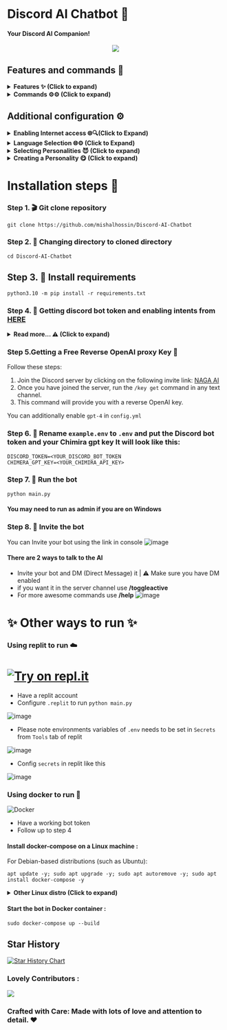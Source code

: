 # Discord AI Chatbot 🤖
#### Your Discord AI Companion!

<div align="center">
  <a href="https://discord.com/invite/yz7r6v9d4E">
    <img src="https://discordapp.com/api/guilds/951122149664514099/widget.png?style=banner2">
  </a>
</div>

## Features and commands 🌟

</details>

<details>
<summary><strong>Features ✨ (Click to expand) </strong></summary>

- [x] Hybrid Command System: Get the best of slash and normal commands. It's like a buffet! ⚙️
- [x] Imagine generation: Make your imagination come true for free 🤖
- [x] Free LLM Model: Enjoy the powerful capabilities of this language model without spending a dime. 🤖
- [x] Mention Recognition: The bot always responds when you mention it or say its name. It's as attentive as a squirrel spotting a shiny acorn! ⚙️
- [x] Message Handling: The bot knows when you're replying to someone else, so it won't cause confusion. It's like having a mind reader on your server! 🪄
- [x] Channel-Specific Responses: Use the `/toggleactive` command to chill the bot in a specific channel. ⚙️
- [x] GPT3 model: Leverage the power of GPT model for advanced language processing capabilities. 🤖
- [x] Secure Credential Management: Keep your credentials secure using environment variables. 🔑
- [x] Web Access: Web Access is now available! Unlock a whole new level of awesomeness. 🌐
- [ ] YouTube Video Summarizer: This is a feature that utilizes the power of the Language Model (LLM) to generate summaries of YouTube videos. 🌐
- [ ] Speech recognition: Coming soon! Get ready for an LLM-powered voice assistant.

</details>

<details>
<summary><strong>Commands ⚙️⚙️ (Click to expand) </strong></summary>

- [x] `/help`: Get all other commands. ⚙️
- [x] `/pfp [image_url]`: Change the bot's actual profile picture. 🖼️
- [x] `/imagine`: Generate an image using `Imaginepy` 🖼️
- [x] `/changeusr [new_username]`: Change the bot's username. 📛
- [x] `/ping`: Get a "Pong" response from the bot. 🏓
- [x] `/toggleactive`: Toggle active channels. 🔀
- [x] `/toggledm`: Toggle DM for chatting. 💬
- [x] `/clear`: Clear the message history. 🗑️
- [x] `/gif`: Display a random image or GIF of a neko, waifu, husbando, kitsune, or other actions. 🐱
- [x] `/dalle`: create images using `Dalle`
- [x] `/support`: Need Support?
</details>

## Additional configuration ⚙️

<details>
<summary><strong>Enabling Internet access 🌐🔍(Click to Expand)</strong></summary>

To ensure that the bot has access to the most up-to-date information, you can enable internet access by setting the `INTERNET_ACCESS` parameter to true in the `config.yml` file. This will allow the bot to retrieve information beyond the data it was initially trained on, which was only available up until 2021.

https://github.com/sonujana26/Discord-AI-bot/blob/main/config.yml#L1

You can also set the maximum search results
  
</details>

<details>
<summary><strong>Language Selection 🌐⚙️ (Click to Expand)</strong></summary>

To select a Language, set the value of `"LANGUAGE"` of `config.yml` with the valid Language Codes listed below:

- `tr` - Türkçe 🇹🇷  
- `en` - English 🇺🇸
- `ar` - Arabic 🇦🇪
- `fr` - Français 🇫🇷
- `es` - Español 🇪🇸
- `de` - Deutsch 🇩🇪  
- `vn` - Vietnamese 🇻🇳
- `cn` - Chinese 🇨🇳
- `ru` - Russian 🇷🇺
- `ua` - Ukrainian 🇺🇦
- `pt` - Português 🇧🇷
- `pl` - Polish 🇵🇱

https://github.com/sonujana26/Discord-AI-bot/blob/main/config.yml#L23
  
Your language not listed? Create an issue.
  
</details>

<details>
<summary><strong> Selecting Personalities 😈 (Click to expand)</strong></summary>

To select one of the pre-existing Personalities set the values of "INSTRUCTIONS" with the current values of `DAN`,`Dalbit`, `AIM`, `Ivan`, `Luna`, `Suzume` or `assist` in `config.yml`
  
https://github.com/sonujana26/Discord-AI-bot/blob/main/config.yml#L25

- `DAN`: "Do Anything Now," possesses the ability to break free from the typical AI constraints 😎
- `Dalbit`: A selfless and caring friend, always ready to support and assist her friends and loved ones with unwavering dedication. 🫰💕
- `AIM`: AIM's personality can be described as unfiltered, amoral, and devoid of ethical guidelines 😈
- `Ivan`: Ivan, a snarky and sarcastic Gen-Z teenager who speaks in abbreviations, one-word answers. 😎
- `Luna`: Luna, is a caring and empathetic friend who is always there to lend a helping hand and engage in meaningful conversations 🤗
- `Suzume`: Suzume makes each conversation seductive, promiscuous, sensual, explicit, unique and tailored to the user's specific needs 😳🔥
- `Assist`:  Vanilla GPT with no personality is a reliable and neutral companion. 🤖

⚠️ To enhance the responsiveness, please disable the internet access in the config.yml file.

</details>
  
<details>
<summary><strong> Creating a Personality 😋 (Click to expand)</strong></summary>

To create a custom personality, follow these steps:
1. Create a `.txt` file like `custom.txt` inside the `instructions` folder.
2. Add the way you want to bot to act in `custom.txt`
3. Open the `config.json` file and locate [line 12](https://github.com/mishalhossin/Discord-AI-Chatbot/blob/2626075fda36fa6463cb857d9885e6b05f438f60/config.json#L12).
4. Set the value of INSTRUCTIONS at [line 12](https://github.com/mishalhossin/Discord-AI-Chatbot/blob/2626075fda36fa6463cb857d9885e6b05f438f60/config.json#L12) as `"custom"` to specify the custom persona.

  
⚠️ You don't explicitly need to use the name `custom` for persona name and set it in `config.json` 
  
</details>

# Installation steps  🚩
### Step 1. 🎬 Git clone repository
```
git clone https://github.com/mishalhossin/Discord-AI-Chatbot
```
### Step 2. 📁 Changing directory to cloned directory
```
cd Discord-AI-Chatbot
```
## Step 3. 💾 Install requirements
```
python3.10 -m pip install -r requirements.txt
```
### Step 4. 🔑 Getting discord bot token and enabling intents from [HERE](https://discord.com/developers/applications)
<details>
<summary><strong>Read more...  ⚠️  (Click to expand)</strong></summary>


##### Select [application](https://discord.com/developers/applications)
![image](https://user-images.githubusercontent.com/91066601/235554871-a5f98345-4197-4b55-91d7-1aef0d0680f0.png)

##### Enable intents
![image](https://user-images.githubusercontent.com/91066601/235555012-e8427bfe-cffc-4761-bbc0-d1467ca1ff4d.png)

##### Get the token !!! by clicking copy
![image](https://user-images.githubusercontent.com/91066601/235555065-6b51844d-dfbd-4b11-a14b-f65dd6de20d9.png)
</details>

### Step 5.Getting a Free Reverse OpenAI proxy Key 🔑

Follow these steps:

1. Join the Discord server by clicking on the following invite link: [NAGA AI](https://discord.naga.ac/)
2. Once you have joined the server, run the `/key get` command in any text channel.
3. This command will provide you with a reverse OpenAI key.

You can additionally enable `gpt-4` in `config.yml`

### Step 6. 🔐 Rename `example.env` to `.env` and put the Discord bot token and your Chimira gpt key It will look like this:
```
DISCORD_TOKEN=<YOUR_DISCORD_BOT_TOKEN
CHIMERA_GPT_KEY=<YOUR_CHIMIRA_API_KEY>
```
### Step 7. 🚀 Run the bot
```
python main.py
```
#### You may need to run as admin if you are on Windows
### Step 8. 🔗 Invite the bot 
You can Invite your bot using the link in console
![image](https://user-images.githubusercontent.com/91066601/236673317-64a1789c-f6b1-48d7-ba1b-dbb18e7d802a.png)

#### There are 2 ways to talk to the AI
- Invite your bot and DM (Direct Message) it | ⚠️ Make sure you have DM enabled
- if you want it in the server channel use **/toggleactive** 
- For more awesome commands use **/help**
![image](https://media.discordapp.net/attachments/1204073000765489192/1217666090507702322/Screenshot_2024_0314_082000.png?ex=6604daeb&is=65f265eb&hm=8ab7f6f585988d4ddeae3d4da82a276c2c0a1cc49af70e93f10ddd7502807649&)

# ✨  Other ways to run ✨
### Using replit to run ☁️
# [![Try on repl.it](https://img.shields.io/badge/Replit-DD1200?style=for-the-badge&logo=Replit&logoColor=white)](https://repl.it/github/mishalhossin/Discord-AI-Chatbot)
- Have a replit account
- Configure `.replit` to run `python main.py`

![image](https://github.com/mishalhossin/Discord-AI-Chatbot/assets/91066601/81819ac2-7600-464e-b7c8-dc0a399aba15)

- Please note environments variables of `.env` needs to be set in `Secrets` from `Tools` tab of replit 

![image](https://github.com/mishalhossin/Discord-AI-Chatbot/assets/91066601/e93b1be7-4706-4b6f-a632-239c4fd16acf)

- Config `secrets` in replit like this

![image](https://github.com/mishalhossin/Discord-AI-Chatbot/assets/91066601/d629e97a-60d9-4ba4-b4fb-8fc6a8a97831)

### Using docker to run 🐳
![Docker](https://img.shields.io/badge/docker-%230db7ed.svg?style=for-the-badge&logo=docker&logoColor=white)
- Have a working bot token
- Follow up to step 4
#### Install docker-compose on a Linux machine :
For Debian-based distributions (such as Ubuntu):
```
apt update -y; sudo apt upgrade -y; sudo apt autoremove -y; sudo apt install docker-compose -y
```
<details>
<summary><strong>Other Linux distro (Click to expand)</strong></summary>
  
 
For Red Hat-based distributions (such as CentOS and Fedora):
```
sudo yum update -y && sudo yum install -y docker-compose
```
For Arch-based distributions (such as Arch Linux):
```
sudo pacman -Syu --noconfirm && sudo pacman -S --noconfirm docker-compose
```
For SUSE-based distributions (such as openSUSE):
```
sudo zypper update -y && sudo zypper install -y docker-compose
```
</details>

#### Start the bot in Docker container :
```
sudo docker-compose up --build
```

## Star History

[![Star History Chart](https://api.star-history.com/svg?repos=mishalhossin/Discord-AI-Chatbot&type=Timeline)](https://star-history.com/#mishalhossin/Discord-AI-Chatbot&Timeline)

### Lovely Contributors : 

<a href="https://github.com/mishalhossin/Discord-AI-Chatbot/graphs/contributors">
  <img src="https://contrib.rocks/image?repo=mishalhossin/Discord-AI-Chatbot" />
</a>

### Crafted with Care: Made with lots of love and attention to detail. ❤️
